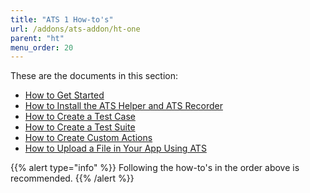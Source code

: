 ```yaml
---
title: "ATS 1 How-to's"
url: /addons/ats-addon/ht-one
parent: "ht"
menu_order: 20
---
```


These are the documents in this section:

* [How to Get Started](ht-one-getting-started)
* [How to Install the ATS Helper and ATS Recorder](ht-one-install-ats-helper-recorder)
* [How to Create a Test Case](ht-one-create-a-test-case)
* [How to Create a Test Suite](ht-one-create-a-test-suite)
* [How to Create Custom Actions](ht-one-create-custom-actions)
* [How to Upload a File in Your App Using ATS](ht-one-upload-file-using-ats)

{{% alert type="info" %}}
Following the how-to's in the order above is recommended.
{{% /alert %}}
